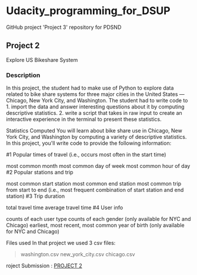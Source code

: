 # Udacity_programming_for_DSUP
GitHub project 'Project 3' repository for PDSND

<h2> Project 2 </h2>
Explore US Bikeshare System

<h3> Description </h3>
In this project, the student had to make use of Python to explore data related to bike share systems for three major cities in the United States — Chicago, New York City, and Washington. The student had to write code to 
1. import the data and answer interesting questions about it by computing descriptive statistics. 
2. write a script that takes in raw input to create an interactive experience in the terminal to present these statistics.

Statistics Computed
You will learn about bike share use in Chicago, New York City, and Washington by computing a variety of descriptive statistics. In this project, you'll write code to provide the following information:

#1 Popular times of travel (i.e., occurs most often in the start time)

most common month
most common day of week
most common hour of day
#2 Popular stations and trip

most common start station
most common end station
most common trip from start to end (i.e., most frequent combination of start station and end station)
#3 Trip duration

total travel time
average travel time
#4 User info

counts of each user type
counts of each gender (only available for NYC and Chicago)
earliest, most recent, most common year of birth (only available for NYC and Chicago)

Files used
In that project we used 3 csv files:

>washington.csv
>new_york_city.csv
>chicago.csv

roject Submission : 
[PROJECT 2](https://github.com/RubaALmohya/Udacity_programming_for_DSUP)